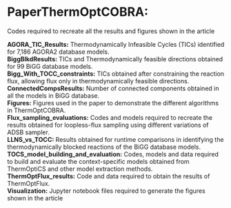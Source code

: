 # PaperThermOptCOBRA:
Codes required to recreate all the results and figures shown in the article

**AGORA_TIC_Results:** Thermodynamically Infeasible Cycles (TICs) identified for 7,186 AGORA2 database models. <br>
**BiggBlkdResults:** TICs and Thermodynamically feasible directions obtained for 99 BiGG database models. <br>
**Bigg_With_TOCC_constraints:** TICs obtained after constraining the reaction flux, allowing flux only in thermodynamically feasible directions.<br>
**ConnectedCompsResults:** Number of connected components obtained in all the models in BiGG database.<br>
**Figures:** Figures used in the paper to demonstrate the different algorithms in ThermOptCOBRA.<br>
**Flux_sampling_evaluations:** Codes and models required to recreate the results obtained for loopless-flux sampling using different variations of ADSB sampler.<br>
**LLNS_vs_TOCC:** Results obtained for runtime comparisons in identifying the thermodynamically blocked reactions of the BiGG database models.<br>
**TOCS_model_building_and_evaluation:** Codes, models and data required to build and evaluate the context-specific models obtained from ThermOptiCS and other model extraction methods.<br>
**ThermOptFlux_results:** Code and data required to obtain the results of ThermOptFlux.<br>
**Visualization:** Jupyter notebook files required to generate the figures shown in the article<br>

